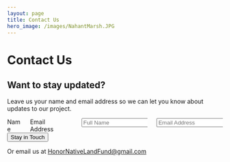```yaml
---
layout: page
title: Contact Us
hero_image: /images/NahantMarsh.JPG
---
```


# Contact Us

<div class="container">
  <h2>Want to stay updated?</h2>
  <p>Leave us your name and email address so we can let you know about updates to our project. </p>
  <form action="https://formsubmit.co/215bf59e2c8cf519a7c116544d893c1d" method="POST">
    <div class="box">
      <div class="columns is-multiline">
        <div class="column is-one-quarter">
          <label class="label">Name</label>
        </div>
        <div class="column is-one-quarter">
          <label class="label">Email Address</label>
        </div>
        <div class="column is-half">
          <label class="label"></label>
        </div>
        <div class="column is-one-quarter">
          <input type="text" name="name" class="form-control" placeholder="Full Name" required>
        </div>
        <div class="column is-one-quarter">
          <input type="email" name="email" class="form-control" placeholder="Email Address" required>
        </div>
      </div>
      <button type="submit" class="button is-normal is-dark">Stay in Touch</button>
    </div>
  </form>
</div>


Or email us at <HonorNativeLandFund@gmail.com>
